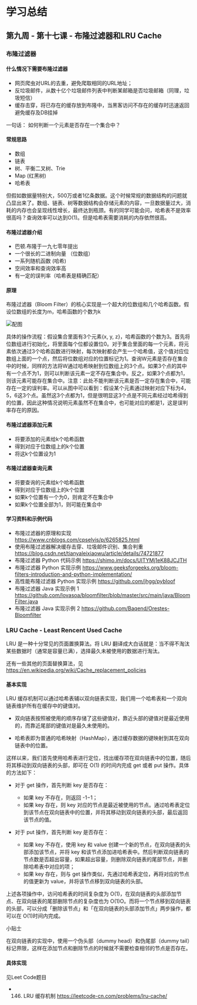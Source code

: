 # 学习总结

## 第九周 - 第十七课 - 布隆过滤器和LRU Cache

### 布隆过滤器

#### 什么情况下需要布隆过滤器

- 网页爬虫对URL的去重，避免爬取相同的URL地址；
- 反垃圾邮件，从数十亿个垃圾邮件列表中判断某邮箱是否垃圾邮箱（同理，垃圾短信）
- 缓存击穿，将已存在的缓存放到布隆中，当黑客访问不存在的缓存时迅速返回避免缓存及DB挂掉

一句话：  如何判断一个元素是否存在一个集合中？

#### 常规思路
- 数组
- 链表
- 树、平衡二叉树、Trie
- Map (红黑树)
- 哈希表

但假如数据量特别大，500万或者1亿条数据。这个时候常规的数据结构的问题就凸显出来了。数组、链表、树等数据结构会存储元素的内容，一旦数据量过大，消耗的内存也会呈现线性增长，最终达到瓶颈。有的同学可能会问，哈希表不是效率很高吗？查询效率可以达到O(1)。但是哈希表需要消耗的内存依然很高。

#### 布隆过滤器介绍

- 巴顿.布隆于一九七零年提出
- 一个很长的二进制向量 （位数组）
- 一系列随机函数 (哈希)
- 空间效率和查询效率高
- 有一定的误判率（哈希表是精确匹配）

#### 原理

布隆过滤器（Bloom Filter）的核心实现是一个超大的位数组和几个哈希函数。假设位数组的长度为m，哈希函数的个数为k

![配图](\img\Snipaste_2021-06-03_23-41-54.png)

具体的操作流程：假设集合里面有3个元素{x, y, z}，哈希函数的个数为3。首先将位数组进行初始化，将里面每个位都设置位0。对于集合里面的每一个元素，将元素依次通过3个哈希函数进行映射，每次映射都会产生一个哈希值，这个值对应位数组上面的一个点，然后将位数组对应的位置标记为1。查询W元素是否存在集合中的时候，同样的方法将W通过哈希映射到位数组上的3个点。如果3个点的其中有一个点不为1，则可以判断该元素一定不存在集合中。反之，如果3个点都为1，则该元素可能存在集合中。注意：此处不能判断该元素是否一定存在集合中，可能存在一定的误判率。可以从图中可以看到：假设某个元素通过映射对应下标为4，5，6这3个点。虽然这3个点都为1，但是很明显这3个点是不同元素经过哈希得到的位置，因此这种情况说明元素虽然不在集合中，也可能对应的都是1，这是误判率存在的原因。

#### 布隆过滤器添加元素

- 将要添加的元素给k个哈希函数
- 得到对应于位数组上的k个位置
- 将这k个位置设为1

#### 布隆过滤器查询元素

- 将要查询的元素给k个哈希函数
- 得到对应于位数组上的k个位置
- 如果k个位置有一个为0，则肯定不在集合中
- 如果k个位置全部为1，则可能在集合中

#### 学习资料和示例代码
- 布隆过滤器的原理和实现 https://www.cnblogs.com/cpselvis/p/6265825.html
- 使用布隆过滤器解决缓存击穿、垃圾邮件识别、集合判重 https://blog.csdn.net/tianyaleixiaowu/article/details/74721877
- 布隆过滤器 Python 代码示例 https://shimo.im/docs/UITYMj1eK88JCJTH
- 布隆过滤器 Python 实现示例 https://www.geeksforgeeks.org/bloom-filters-introduction-and-python-implementation/
- 高性能布隆过滤器 Python 实现示例 https://github.com/jhgg/pybloof
- 布隆过滤器 Java 实现示例 1 https://github.com/lovasoa/bloomfilter/blob/master/src/main/java/BloomFilter.java
- 布隆过滤器 Java 实现示例 2 https://github.com/Baqend/Orestes-Bloomfilter

### LRU Cache - Least Rencent Used Cache

LRU 是一种十分常见的页面置换算法。将 LRU 翻译成大白话就是：当不得不淘汰某些数据时（通常是容量已满），选择最久未被使用的数据进行淘汰。

还有一些其他的页面替换算法，见 https://en.wikipedia.org/wiki/Cache_replacement_policies

#### 基本实现

LRU 缓存机制可以通过哈希表辅以双向链表实现，我们用一个哈希表和一个双向链表维护所有在缓存中的键值对。

- 双向链表按照被使用的顺序存储了这些键值对，靠近头部的键值对是最近使用的，而靠近尾部的键值对是最久未使用的。

- 哈希表即为普通的哈希映射（HashMap），通过缓存数据的键映射到其在双向链表中的位置。

这样以来，我们首先使用哈希表进行定位，找出缓存项在双向链表中的位置，随后将其移动到双向链表的头部，即可在 O(1) 的时间内完成 get 或者 put 操作。具体的方法如下：

- 对于 get 操作，首先判断 key 是否存在：
  - 如果 key 不存在，则返回 -1−1；
  - 如果 key 存在，则 key 对应的节点是最近被使用的节点。通过哈希表定位到该节点在双向链表中的位置，并将其移动到双向链表的头部，最后返回该节点的值。

- 对于 put 操作，首先判断 key 是否存在：
  - 如果 key 不存在，使用 key 和 value 创建一个新的节点，在双向链表的头部添加该节点，并将 key 和该节点添加进哈希表中。然后判断双向链表的节点数是否超出容量，如果超出容量，则删除双向链表的尾部节点，并删除哈希表中对应的项；
  - 如果 key 存在，则与 get 操作类似，先通过哈希表定位，再将对应的节点的值更新为 value，并将该节点移到双向链表的头部。

上述各项操作中，访问哈希表的时间复杂度为 O(1)，在双向链表的头部添加节点、在双向链表的尾部删除节点的复杂度也为 O(1)O。而将一个节点移到双向链表的头部，可以分成「删除该节点」和「在双向链表的头部添加节点」两步操作，都可以在 O(1)时间内完成。

小贴士

在双向链表的实现中，使用一个伪头部（dummy head）和伪尾部（dummy tail）标记界限，这样在添加节点和删除节点的时候就不需要检查相邻的节点是否存在。

#### 具体实现

见Leet Code题目 

- 146. LRU 缓存机制 https://leetcode-cn.com/problems/lru-cache/


###